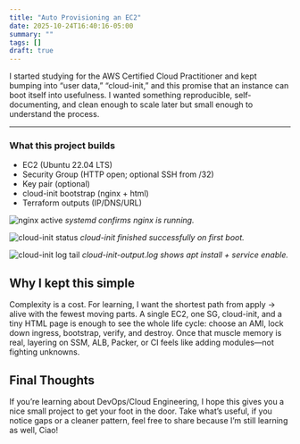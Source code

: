 ```yaml
---
title: "Auto Provisioning an EC2"
date: 2025-10-24T16:40:16-05:00
summary: ""
tags: []
draft: true
---
```


I started studying for the AWS Certified Cloud Practitioner and kept bumping into “user data,” “cloud-init,” and this promise that an instance can boot itself into usefulness. I wanted something reproducible, self-documenting, and clean enough to scale later but small enough to understand the process.

---

### What this project builds

- EC2 (Ubuntu 22.04 LTS)
- Security Group (HTTP open; optional SSH from /32)
- Key pair (optional)
- cloud-init bootstrap (nginx + html)
- Terraform outputs (IP/DNS/URL)

![nginx active](/images/status-nginx.png)
*systemd confirms nginx is running.*

![cloud-init status](/images/cloud-init-status.png)
*cloud-init finished successfully on first boot.*

![cloud-init log tail](/images/sudo-tail.png)
*cloud-init-output.log shows apt install + service enable.*

## Why I kept this simple

Complexity is a cost. For learning, I want the shortest path from apply → alive with the fewest moving parts. A single EC2, one SG, cloud-init, and a tiny HTML page is enough to see the whole life cycle: choose an AMI, lock down ingress, bootstrap, verify, and destroy. Once that muscle memory is real, layering on SSM, ALB, Packer, or CI feels like adding modules—not fighting unknowns.

## Final Thoughts

If you’re learning about DevOps/Cloud Engineering, I hope this gives you a nice small project to get your foot in the door. Take what’s useful, if you notice gaps or a cleaner pattern, feel free to share because I’m still learning as well, Ciao!
